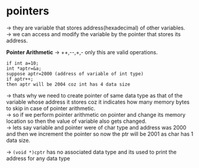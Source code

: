 # pointers
-> they are variable that stores address(hexadecimal) of other variables. <br>
-> we can access and modify the variable by the pointer that stores its address.

**Pointer Arithmetic**
-> ++,--,+,- only this are valid operations.

```
if int a=10;
int *aptr=&a;
suppose aptr=2000 (address of variable of int type)
if aptr++;
then aptr will be 2004 coz int has 4 data size 
```
-> thats why we need to create pointer of same data type as that of the variable whose address it stores coz it indicates how many memory bytes to skip in case of pointer arithmetic. <br>
-> so if we perform pointer arithmetic on pointer and change its memory location so then the value of variable also gets changed. <br>
-> lets say variable and pointer were of char type and address was 2000 and then we increment the pointer so now the ptr will be 2001 as char has 1 data size. <br>

-> `(void *)cptr` has no associated data type and its used to print the address for any data type <br>
